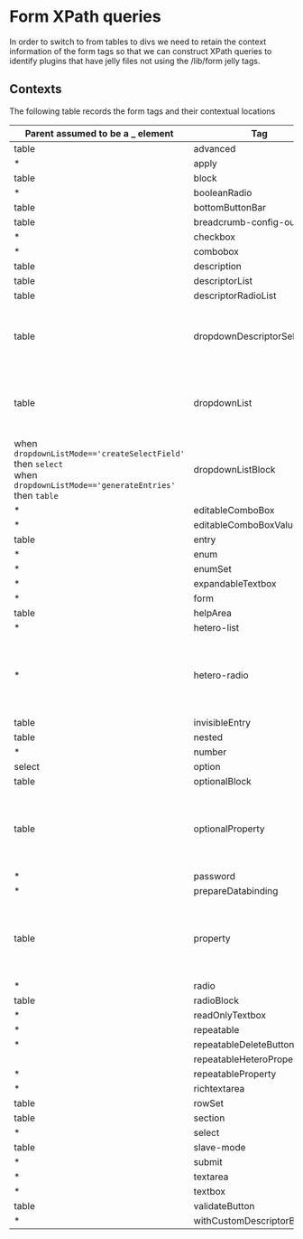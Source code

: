 # Form XPath queries

In order to switch to from tables to divs we need to retain the context information of the form tags so that we can construct XPath
queries to identify plugins that have jelly files not using the /lib/form jelly tags.

## Contexts

The following table records the form tags and their contextual locations

<table>
<thead>
<th>Parent assumed to be a _ element</th>
<th>Tag</th>
<th>Child assumed to be _ element(s)</th>
<th>Notes</th>
</thead>
<tbody>
<tr><td>table</td><td>advanced</td><td>tr</td><td></td></tr>
<tr><td>*</td><td>apply</td><td>N/A</td><td></td></tr>
<tr><td>table</td><td>block</td><td>*</td><td></td></tr>
<tr><td>*</td><td>booleanRadio</td><td>N/A</td><td></td></tr>
<tr><td>table</td><td>bottomButtonBar</td><td>*</td><td></td></tr>
<tr><td>table</td><td>breadcrumb-config-outline</td><td></td><td></td></tr>
<tr><td>*</td><td>checkbox</td><td>N/A</td><td></td></tr>
<tr><td>*</td><td>combobox</td><td>N/A</td><td></td></tr>
<tr><td>table</td><td>description</td><td>*</td><td></td></tr>
<tr><td>table</td><td>descriptorList</td><td>tr</td><td></td></tr>
<tr><td>table</td><td>descriptorRadioList</td><td>tr</td><td></td></tr>
<tr><td>table</td><td>dropdownDescriptorSelector</td><td>when <code>dropdownListMode=='createSelectField'</code> then <code>option</code><br/>when <code>dropdownListMode=='generateEntries'</code> then <code>tr</code></td><td></td></tr>
<tr><td>table</td><td>dropdownList</td><td>when <code>dropdownListMode=='createSelectField'</code> then <code>option</code><br/>when <code>dropdownListMode=='generateEntries'</code> then <code>tr</code></td><td></td></tr>
<tr><td>when <code>dropdownListMode=='createSelectField'</code> then <code>select</code><br/>when <code>dropdownListMode=='generateEntries'</code> then <code>table</code></td><td>dropdownListBlock</td><td>tr</td><td></td></tr>
<tr><td>*</td><td>editableComboBox</td><td>*</td><td></td></tr>
<tr><td>*</td><td>editableComboBoxValue</td><td>N/A</td><td></td></tr>
<tr><td>table</td><td>entry</td><td>*</td><td></td></tr>
<tr><td>*</td><td>enum</td><td>CDATA or other text</td><td></td></tr>
<tr><td>*</td><td>enumSet</td><td>N/A</td><td></td></tr>
<tr><td>*</td><td>expandableTextbox</td><td>N/A</td><td></td></tr>
<tr><td>*</td><td>form</td><td>tr</td><td></td></tr>
<tr><td>table</td><td>helpArea</td><td>N/A</td><td></td></tr>
<tr><td>*</td><td>hetero-list</td><td>*</td><td></td></tr>
<tr><td>*</td><td>hetero-radio</td><td>N/A</td><td>includes descriptor config pages expecting <code>tr</code> children</td></tr>
<tr><td>table</td><td>invisibleEntry</td><td>*</td><td></td></tr>
<tr><td>table</td><td>nested</td><td>*</td><td></td></tr>
<tr><td>*</td><td>number</td><td>N/A</td><td></td></tr>
<tr><td>select</td><td>option</td><td>CDATA or other text</td><td></td></tr>
<tr><td>table</td><td>optionalBlock</td><td>tr</td><td></td></tr>
<tr><td>table</td><td>optionalProperty</td><td>N/A</td><td>includes descriptor config pages expecting <code>tr</code> children</td></tr>
<tr><td>*</td><td>password</td><td>N/A</td><td></td></tr>
<tr><td>*</td><td>prepareDatabinding</td><td>N/A</td><td></td></tr>
<tr><td>table</td><td>property</td><td>N/A</td><td>includes descriptor config pages expecting <code>tr</code> children</td></tr>
<tr><td>*</td><td>radio</td><td>N/A</td><td></td></tr>
<tr><td>table</td><td>radioBlock</td><td>tr</td><td></td></tr>
<tr><td>*</td><td>readOnlyTextbox</td><td>N/A</td><td></td></tr>
<tr><td>*</td><td>repeatable</td><td>*</td><td></td></tr>
<tr><td>*</td><td>repeatableDeleteButton</td><td>N/A</td><td></td></tr>
<tr><td></td><td>repeatableHeteroProperty</td><td></td><td></td></tr>
<tr><td>*</td><td>repeatableProperty</td><td>tr</td><td></td></tr>
<tr><td>*</td><td>richtextarea</td><td>N/A</td><td></td></tr>
<tr><td>table</td><td>rowSet</td><td>tr</td><td></td></tr>
<tr><td>table</td><td>section</td><td>tr</td><td></td></tr>
<tr><td>*</td><td>select</td><td>N/A</td><td></td></tr>
<tr><td>table</td><td>slave-mode</td><td>N/A</td><td></td></tr>
<tr><td>*</td><td>submit</td><td>N/A</td><td></td></tr>
<tr><td>*</td><td>textarea</td><td>N/A</td><td></td></tr>
<tr><td>*</td><td>textbox</td><td>N/A</td><td></td></tr>
<tr><td>table</td><td>validateButton</td><td>N/A</td><td></td></tr>
<tr><td>*</td><td>withCustomDescriptorByName</td><td>*</td><td></td></tr></tbody>
</table>